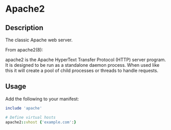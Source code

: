 # Apache2 #
## Description ##
The classic Apache web server.

From apache2(8):

apache2 is the Apache HyperText Transfer Protocol (HTTP) server program. It is designed to be run as a standalone daemon process. When used
like this it will create a pool of child processes or threads to handle requests.

## Usage ##
Add the following to your manifest:
```ruby
include 'apache'

# Define virtual hosts
apache2::vhost {'example.com':}
```
